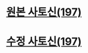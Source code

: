 # [원본 사토신(197)](http://sp.pf.mbga.jp/12008305/?guid=ON&url=http://125.6.169.35/idolmaster/campaigns/valentine_present/show_flash_present_chocolate/197/0/2/0/1)
# [수정 사토신(197)](https://ifielf.github.io/valentine2020/197.html)
